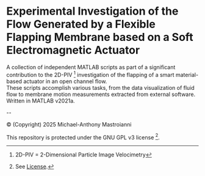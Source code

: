 # Experimental Investigation of the Flow Generated by a Flexible Flapping Membrane based on a Soft Electromagnetic Actuator

A collection of independent MATLAB scripts as part of a significant contribution to the 2D-PIV [^1] investigation of the flapping of a smart material-based actuator in an open channel flow.<br/>
These scripts accomplish various tasks, from the data visualization of fluid flow to membrane motion measurements extracted from external software. Written in MATLAB v2021a.<br/> 

--<br/>

© (Copyright) 2025 Michael-Anthony Mastroianni

This repository is protected under the GNU GPL v3 license [^2].

[^1]: 2D-PIV = 2-Dimensional Particle Image Velocimetry
[^2]: See [License](/LICENSE.md).
